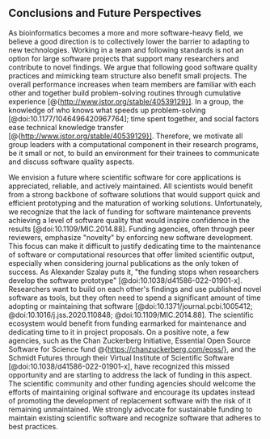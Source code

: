 ## Conclusions and Future Perspectives ##

As bioinformatics becomes a more and more software-heavy field, we believe a good direction is to collectively lower the barrier to adapting to new technologies.
Working in a team and following standards is not an option for large software projects that support many researchers and contribute to novel findings.
We argue that following good software quality practices and mimicking team structure also benefit small projects.
The overall performance increases when team members are familiar with each other and together build problem-solving routines through cumulative experience [@{http://www.jstor.org/stable/40539129}].
In a group, the knowledge of who knows what speeds up problem-solving [@doi:10.1177/1046496420967764]; time spent together, and social factors ease technical knowledge transfer [@{http://www.jstor.org/stable/40539129}].
Therefore, we motivate all group leaders with a computational component in their research programs, be it small or not, to build an environment for their trainees to communicate and discuss software quality aspects.

We envision a future where scientific software for core applications is appreciated, reliable, and actively maintained.
All scientists would benefit from a strong backbone of software solutions that would support quick and efficient prototyping and the maturation of working solutions.
Unfortunately, we recognize that the lack of funding for software maintenance prevents achieving a level of software quality that would inspire confidence in the results [@doi:10.1109/MIC.2014.88].
Funding agencies, often through peer reviewers, emphasize "novelty" by enforcing new software development.
This focus can make it difficult to justify dedicating time to the maintenance of software or computational resources that offer limited scientific output, especially when considering journal publications as the only token of success.
As Alexander Szalay puts it, "the funding stops when researchers develop the software prototype" [@doi:10.1038/d41586-022-01901-x].
Researchers want to build on each other's findings and use published novel software as tools, but they often need to spend a significant amount of time adopting or maintaining that software [@doi:10.1371/journal.pcbi.1005412; @doi:10.1016/j.jss.2020.110848; @doi:10.1109/MIC.2014.88].
The scientific ecosystem would benefit from funding earmarked for maintenance and dedicating time to it in project proposals.
On a positive note, a few agencies, such as the Chan Zuckerberg Initiative, Essential Open Source Software for Science fund @{https://chanzuckerberg.com/eoss/}, and the Schmidt Futures through their Virtual Institute of Scientific Software [@doi:10.1038/d41586-022-01901-x], have recognized this missed opportunity and are starting to address the lack of funding in this aspect.
The scientific community and other funding agencies should welcome the efforts of maintaining original software and encourage its updates instead of promoting the development of replacement software with the risk of it remaining unmaintained. We strongly advocate for sustainable funding to maintain existing scientific software and recognize software that adheres to best practices.
